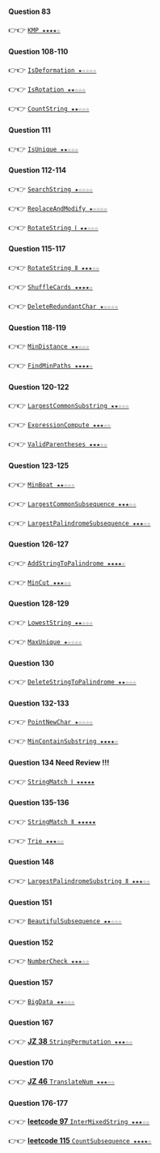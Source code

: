 #### Question 83

👉👉  [`KMP ★★★★☆`](https://github.com/jevishoo/algorithm_learning/blob/master/code/String/KMP.java)

#### Question 108-110

👉👉  [`IsDeformation ★☆☆☆☆`](https://github.com/jevishoo/algorithm_learning/blob/master/code/String/IsDeformation.java)

👉👉  [`IsRotation ★★☆☆☆`](https://github.com/jevishoo/algorithm_learning/blob/master/code/String/IsRotation.java)

👉👉  [`CountString ★★☆☆☆`](https://github.com/jevishoo/algorithm_learning/blob/master/code/String/CountString.java)

#### Question 111

👉👉  [`IsUnique ★★☆☆☆`](https://github.com/jevishoo/algorithm_learning/blob/master/code/String/IsUnique.java)

#### Question 112-114

👉👉  [`SearchString ★☆☆☆☆`](https://github.com/jevishoo/algorithm_learning/blob/master/code/String/SearchString.java)

👉👉  [`ReplaceAndModify ★☆☆☆☆`](https://github.com/jevishoo/algorithm_learning/blob/master/code/String/ReplaceAndModify.java)

👉👉  [`RotateString Ⅰ ★★☆☆☆`](https://github.com/jevishoo/algorithm_learning/blob/master/code/String/RotateString.java)

#### Question 115-117

👉👉  [`RotateString Ⅱ ★★★☆☆`](https://github.com/jevishoo/algorithm_learning/blob/master/code/String/RotateString.java)

👉👉  [`ShuffleCards ★★★★☆`](https://github.com/jevishoo/algorithm_learning/blob/master/code/String/ShuffleCards.java)

👉👉  [`DeleteRedundantChar ★☆☆☆☆`](https://github.com/jevishoo/algorithm_learning/blob/master/code/String/DeleteRedundantChar.java)

#### Question 118-119

👉👉  [`MinDistance ★★☆☆☆`](https://github.com/jevishoo/algorithm_learning/blob/master/code/String/MinDistance.java)

👉👉  [`FindMinPaths ★★★★☆`](https://github.com/jevishoo/algorithm_learning/blob/master/code/String/FindMinPaths.java)

#### Question 120-122

👉👉  [`LargestCommonSubstring ★★☆☆☆`](https://github.com/jevishoo/algorithm_learning/blob/master/code/String/LargestCommonSubstring.java)

👉👉  [`ExpressionCompute ★★★☆☆`](https://github.com/jevishoo/algorithm_learning/blob/master/code/String/ExpressionCompute.java)

👉👉  [`ValidParentheses ★★★☆☆`](https://github.com/jevishoo/algorithm_learning/blob/master/code/String/ValidParentheses.java)

#### Question 123-125

👉👉  [`MinBoat ★★☆☆☆`](https://github.com/jevishoo/algorithm_learning/blob/master/code/String/MinBoat.java)

👉👉  [`LargestCommonSubsequence ★★★☆☆`](https://github.com/jevishoo/algorithm_learning/blob/master/code/String/LargestCommonSubsequence.java)

👉👉  [`LargestPalindromeSubsequence ★★★☆☆`](https://github.com/jevishoo/algorithm_learning/blob/master/code/String/LargestPalindromeSubsequence.java)

#### Question 126-127

👉👉  [`AddStringToPalindrome ★★★★☆`](https://github.com/jevishoo/algorithm_learning/blob/master/code/String/AddStringToPalindrome.java)

👉👉  [`MinCut ★★★☆☆`](https://github.com/jevishoo/algorithm_learning/blob/master/code/String/MinCut.java)

#### Question 128-129

👉👉  [`LowestString ★★☆☆☆`](https://github.com/jevishoo/algorithm_learning/blob/master/code/String/LowestString.java)

👉👉  [`MaxUnique ★☆☆☆☆`](https://github.com/jevishoo/algorithm_learning/blob/master/code/String/MaxUnique.java)

#### Question 130

👉👉  [`DeleteStringToPalindrome ★★☆☆☆`](https://github.com/jevishoo/algorithm_learning/blob/master/code/String/DeleteStringToPalindrome.java)

#### Question 132-133

👉👉  [`PointNewChar ★☆☆☆☆`](https://github.com/jevishoo/algorithm_learning/blob/master/code/String/PointNewChar.java)

👉👉  [`MinContainSubstring ★★★★☆`](https://github.com/jevishoo/algorithm_learning/blob/master/code/String/MinContainSubstring.java)

#### Question 134 Need Review !!!

👉👉  [`StringMatch Ⅰ ★★★★★`](https://github.com/jevishoo/algorithm_learning/blob/master/code/String/StringMatch.java)

#### Question 135-136

👉👉  [`StringMatch Ⅱ ★★★★★`](https://github.com/jevishoo/algorithm_learning/blob/master/code/String/StringMatch.java)

👉👉  [`Trie ★★★☆☆`](https://github.com/jevishoo/algorithm_learning/blob/master/code/String/Trie.java)

#### Question 148

👉👉  [`LargestPalindromeSubstring Ⅱ ★★★☆☆`](https://github.com/jevishoo/algorithm_learning/blob/master/code/String/LargestPalindromeSubstring.java)

#### Question 151

👉👉  [`BeautifulSubsequence ★★☆☆☆`](https://github.com/jevishoo/algorithm_learning/blob/master/code/String/BeautifulSubsequence.java)

#### Question 152

👉👉  [`NumberCheck ★★★☆☆`](https://github.com/jevishoo/algorithm_learning/blob/master/code/String/NumberCheck.java)

#### Question 157

👉👉  [`BigData ★★☆☆☆`](https://github.com/jevishoo/algorithm_learning/blob/master/code/String/BigData.java)

#### Question 167

👉👉  [**JZ 38** `StringPermutation ★★★☆☆`](https://github.com/jevishoo/algorithm_learning/blob/master/code/String/StringPermutation.java)

#### Question 170

👉👉  [**JZ 46** `TranslateNum ★★★☆☆`](https://github.com/jevishoo/algorithm_learning/blob/master/code/String/TranslateNum.java)

#### Question 176-177

👉👉  [**leetcode 97** `InterMixedString ★★★☆☆`](https://github.com/jevishoo/algorithm_learning/blob/master/code/String/InterMixedString.java)

👉👉  [**leetcode 115** `CountSubsequence ★★★★☆`](https://github.com/jevishoo/algorithm_learning/blob/master/code/String/CountSubsequence.java)
